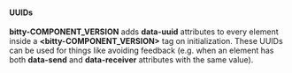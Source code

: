 








#### UUIDs

__bitty-COMPONENT_VERSION__ adds __data-uuid__ attributes to every
element inside a __&lt;bitty-COMPONENT_VERSION&gt;__ tag on 
initialization. These UUIDs can be used for things
like avoiding feedback (e.g. when an element 
has both __data-send__ and __data-receiver__ attributes
with the same value). 




